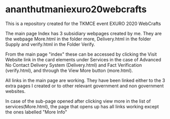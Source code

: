 # ananthutmaniexuro20webcrafts

This is a repository created for the TKMCE event EXURO 2020 WebCrafts

The main page Index has 3 subsidiary webpages created by me. They are the webpage More.html in the folder more, Delivery.html in the folder Supply and verify.html in the Folder Verify.

From the main page "index" these can be accessed by clicking the Visit Website link in the card elements under Services in the case of Advanced No Contact Delivery System (Delivery.html) and Fact Verification (verify.html), and through the View More button (more.html).

All links in the main page are working. They have been linked either to the 3 extra pages I created or to other relevant government and non government websites.

In case of the sub-page opened after clicking view more in the list of services(More.html), the page that opens up has all links working except the ones labelled "More Info"